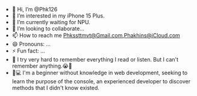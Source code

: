 - 👋 Hi, I’m @Phk126
- 👀 I’m interested in my iPhone 15 Plus.
- 🌱 I’m currently waiting for NPU.
- 💞️ I’m looking to collaborate...
- 📫 How to reach me Phkssttmvt@Gmail.com,Phakhins@iCloud.com
- 😄 Pronouns: ...
- ⚡ Fun fact: ...
- 🧠 I try very hard to remember everything I read or listen. But I can't remember anything.😭🙏
- 📱💻 I'm a beginner without knowledge in web development, seeking to learn the purpose of the console, an experienced developer to discover methods that I didn't know existed.
